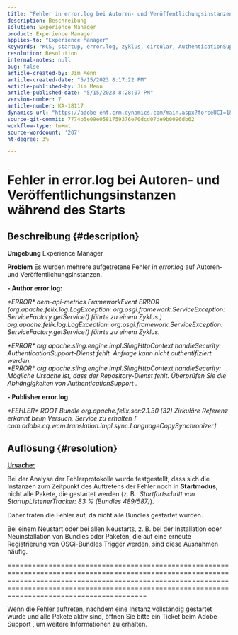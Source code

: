 ```yaml
---
title: "Fehler in error.log bei Autoren- und Veröffentlichungsinstanzen beim Start"
description: Beschreibung
solution: Experience Manager
product: Experience Manager
applies-to: "Experience Manager"
keywords: "KCS, startup, error.log, zyklus, circular, AuthenticationSupport, errors, Author instances, Publish instance, FAQ"
resolution: Resolution
internal-notes: null
bug: false
article-created-by: Jim Menn
article-created-date: "5/15/2023 8:17:22 PM"
article-published-by: Jim Menn
article-published-date: "5/15/2023 8:28:07 PM"
version-number: 7
article-number: KA-18117
dynamics-url: "https://adobe-ent.crm.dynamics.com/main.aspx?forceUCI=1&pagetype=entityrecord&etn=knowledgearticle&id=0ad31c7e-5df3-ed11-8848-6045bd006079"
source-git-commit: 7774b5e09e0581759376e70dcd07de9b0096db62
workflow-type: tm+mt
source-wordcount: '207'
ht-degree: 3%

---
```


# Fehler in error.log bei Autoren- und Veröffentlichungsinstanzen während des Starts

## Beschreibung {#description}


<b>Umgebung</b>
Experience Manager

<b>Problem</b>
Es wurden mehrere aufgetretene Fehler in *error.log* auf Autoren- und Veröffentlichungsinstanzen.

<b>- Author error.log:</b>

*\*ERROR\* aem-api-metrics FrameworkEvent ERROR (org.apache.felix.log.LogException: org.osgi.framework.ServiceException: ServiceFactory.getService() führte zu einem Zyklus.)
<br>org.apache.felix.log.LogException: org.osgi.framework.ServiceException: ServiceFactory.getService() führte zu einem Zyklus.*



*\*ERROR\* org.apache.sling.engine.impl.SlingHttpContext handleSecurity: AuthenticationSupport-Dienst fehlt. Anfrage kann nicht authentifiziert werden.
<br>\*ERROR\* org.apache.sling.engine.impl.SlingHttpContext handleSecurity: Mögliche Ursache ist, dass der Repository-Dienst fehlt. Überprüfen Sie die Abhängigkeiten von AuthenticationSupport .*



<b>- Publisher error.log</b>

*\*FEHLER\* ROOT Bundle org.apache.felix.scr:2.1.30 (32) Zirkuläre Referenz erkannt beim Versuch, Service zu erhalten `[` com.adobe.cq.wcm.translation.impl.sync.LanguageCopySynchronizer`]`*






## Auflösung {#resolution}


<u><b>Ursache:</b></u>

Bei der Analyse der Fehlerprotokolle wurde festgestellt, dass sich die Instanzen zum Zeitpunkt des Auftretens der Fehler noch in <b>Startmodus</b>, nicht alle Pakete, die gestartet werden (z. B.: *Startfortschritt von StartupListenerTracker: 83 % (Bundles 489/587)*).

Daher traten die Fehler auf, da nicht alle Bundles gestartet wurden.

Bei einem Neustart oder bei allen Neustarts, z. B. bei der Installation oder Neuinstallation von Bundles oder Paketen, die auf eine erneute Registrierung von OSGi-Bundles Trigger werden, sind diese Ausnahmen häufig.



==========================================================================================================================================================================================================================================================

Wenn die Fehler auftreten, nachdem eine Instanz vollständig gestartet wurde und alle Pakete aktiv sind, öffnen Sie bitte ein Ticket beim Adobe Support , um weitere Informationen zu erhalten.
